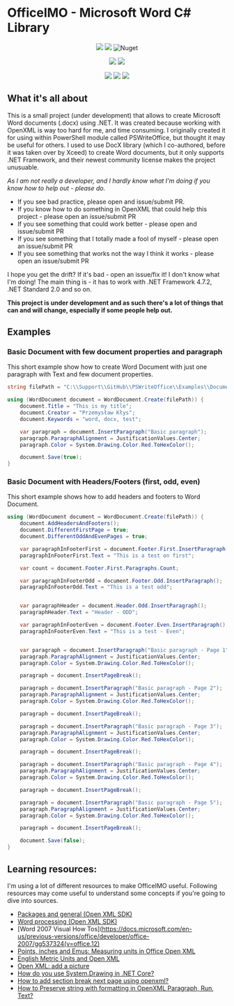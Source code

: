 ﻿# OfficeIMO - Microsoft Word C# Library

<p align="center">
  <a href="https://dev.azure.com/evotecpl/OfficeIMO/_build/results?buildId=latest"><img src="https://dev.azure.com/evotecpl/OfficeIMO/_apis/build/status/EvotecIT.OfficeIMO"></a>
  <a href="https://github.com/EvotecIT/OfficeIMO"><img src="https://img.shields.io/github/license/EvotecIT/OfficeIMO.svg"></a>
  <img alt="Nuget" src="https://img.shields.io/nuget/v/OfficeIMO">
</p>

<p align="center">
  <a href="https://github.com/EvotecIT/OfficeIMO"><img src="https://img.shields.io/github/languages/top/evotecit/OfficeIMO.svg"></a>
  <a href="https://github.com/EvotecIT/OfficeIMO"><img src="https://img.shields.io/github/languages/code-size/evotecit/OfficeIMO.svg"></a>
</p>

<p align="center">
  <a href="https://twitter.com/PrzemyslawKlys"><img src="https://img.shields.io/twitter/follow/PrzemyslawKlys.svg?label=Twitter%20%40PrzemyslawKlys&style=social"></a>
  <a href="https://evotec.xyz/hub"><img src="https://img.shields.io/badge/Blog-evotec.xyz-2A6496.svg"></a>
  <a href="https://www.linkedin.com/in/pklys"><img src="https://img.shields.io/badge/LinkedIn-pklys-0077B5.svg?logo=LinkedIn"></a>
</p>

## What it's all about

This is a small project (under development) that allows to create Microsoft Word documents (.docx) using .NET.
It was created because working with OpenXML is way too hard for me, and time consuming.
I originally created it for using within PowerShell module called PSWriteOffice,
but thought it may be useful for others.
I used to use DocX library (which I co-authored, before it was taken over by Xceed) to create Word documents,
but it only supports .NET Framework, and their newest community license makes the project unusuable.

*As I am not really a developer, and I hardly know what I'm doing if you know how to help out - please do.*

- If you see bad practice, please open and issue/submit PR.
- If you know how to do something in OpenXML that could help this project - please open an issue/submit PR
- If you see something that could work better - please open and issue/submit PR
- If you see something that I totally made a fool of myself - please open an issue/submit PR
- If you see something that works not the way I think it works - please open an issue/submit PR

I hope you get the drift? If it's bad - open an issue/fix it! I don't know what I'm doing!
The main thing is - it has to work with .NET Framework 4.7.2, .NET Standard 2.0 and so on.

**This project is under development and as such there's a lot of things that can and will change, especially if some people help out.**

## Examples

### Basic Document with few document properties and paragraph

This short example show how to create Word Document with just one paragraph with Text and few document properties.

```csharp
string filePath = "C:\\Support\\GitHub\\PSWriteOffice\\Examples\\Documents\\BasicDocument.docx";

using (WordDocument document = WordDocument.Create(filePath)) {
    document.Title = "This is my title";
    document.Creator = "Przemysław Kłys";
    document.Keywords = "word, docx, test";

    var paragraph = document.InsertParagraph("Basic paragraph");
    paragraph.ParagraphAlignment = JustificationValues.Center;
    paragraph.Color = System.Drawing.Color.Red.ToHexColor();

    document.Save(true);
}
```

### Basic Document with Headers/Footers (first, odd, even)

This short example shows how to add headers and footers to Word Document.

```csharp
using (WordDocument document = WordDocument.Create(filePath)) {
    document.AddHeadersAndFooters();
    document.DifferentFirstPage = true;
    document.DifferentOddAndEvenPages = true;

    var paragraphInFooterFirst = document.Footer.First.InsertParagraph();
    paragraphInFooterFirst.Text = "This is a test on first";

    var count = document.Footer.First.Paragraphs.Count;

    var paragraphInFooterOdd = document.Footer.Odd.InsertParagraph();
    paragraphInFooterOdd.Text = "This is a test odd";


    var paragraphHeader = document.Header.Odd.InsertParagraph();
    paragraphHeader.Text = "Header - ODD";

    var paragraphInFooterEven = document.Footer.Even.InsertParagraph();
    paragraphInFooterEven.Text = "This is a test - Even";


    var paragraph = document.InsertParagraph("Basic paragraph - Page 1");
    paragraph.ParagraphAlignment = JustificationValues.Center;
    paragraph.Color = System.Drawing.Color.Red.ToHexColor();

    paragraph = document.InsertPageBreak();

    paragraph = document.InsertParagraph("Basic paragraph - Page 2");
    paragraph.ParagraphAlignment = JustificationValues.Center;
    paragraph.Color = System.Drawing.Color.Red.ToHexColor();

    paragraph = document.InsertPageBreak();

    paragraph = document.InsertParagraph("Basic paragraph - Page 3");
    paragraph.ParagraphAlignment = JustificationValues.Center;
    paragraph.Color = System.Drawing.Color.Red.ToHexColor();

    paragraph = document.InsertPageBreak();

    paragraph = document.InsertParagraph("Basic paragraph - Page 4");
    paragraph.ParagraphAlignment = JustificationValues.Center;
    paragraph.Color = System.Drawing.Color.Red.ToHexColor();

    paragraph = document.InsertPageBreak();

    paragraph = document.InsertParagraph("Basic paragraph - Page 5");
    paragraph.ParagraphAlignment = JustificationValues.Center;
    paragraph.Color = System.Drawing.Color.Red.ToHexColor();

    paragraph = document.InsertPageBreak();

    document.Save(false);
}
```



## Learning resources:

I'm using a lot of different resources to make OfficeIMO useful. Following resources may come useful to understand some concepts if you're going to dive into sources.

 - [Packages and general (Open XML SDK)](https://docs.microsoft.com/en-us/office/open-xml/packages-and-general)
 - [Word processing (Open XML SDK)](https://docs.microsoft.com/en-us/office/open-xml/word-processing)
 - [Word 2007 Visual How Tos](https://docs.microsoft.com/en-us/previous-versions/office/developer/office-2007/gg537324(v=office.12)
 - [Points, inches and Emus: Measuring units in Office Open XML](https://startbigthinksmall.wordpress.com/2010/01/04/points-inches-and-emus-measuring-units-in-office-open-xml/)
 - [English Metric Units and Open XML](http://polymathprogrammer.com/2009/10/22/english-metric-units-and-open-xml/)
 - [Open XML: add a picture](https://coders-corner.net/2015/04/11/open-xml-add-a-picture/)
 - [How do you use System.Drawing in .NET Core?](https://www.hanselman.com/blog/how-do-you-use-systemdrawing-in-net-core)
 - [How to add section break next page using openxml?](https://stackoverflow.com/questions/20040613/how-to-add-section-break-next-page-using-openxml)
 - [How to Preserve string with formatting in OpenXML Paragraph, Run, Text?](https://stackoverflow.com/questions/40246590/how-to-preserve-string-with-formatting-in-openxml-paragraph-run-text?rq=1)